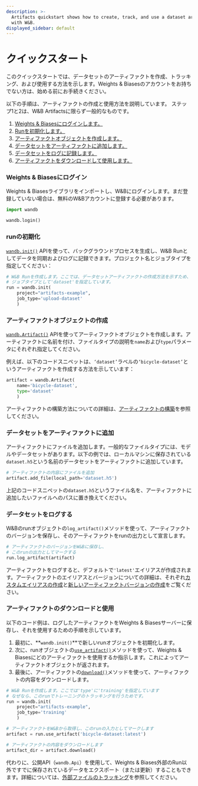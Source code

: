 ```yaml
---
description: >-
  Artifacts quickstart shows how to create, track, and use a dataset artifact
  with W&B.
displayed_sidebar: default
---
```


# クイックスタート

<head>
  <title>Artifacts クイックスタート</title>
</head>

このクイックスタートでは、データセットのアーティファクトを作成、トラッキング、および使用する方法を示します。Weights & Biasesのアカウントをお持ちでない方は、始める前にお手続きください。

以下の手順は、アーティファクトの作成と使用方法を説明しています。 ステップ1と2は、W&B Artifactsに限らず一般的なものです。

1. [Weights & Biasesにログインします。](#log-into-weights--biasess)
2. [Runを初期化します。](#initialize-a-run)
3. [アーティファクトオブジェクトを作成します。](#create-an-artifact-object)
4. [データセットをアーティファクトに追加します。](#add-the-dataset-to-the-artifact)
5. [データセットをログに記録します。](#log-the-dataset)
6. [アーティファクトをダウンロードして使用します。](#download-and-use-the-artifact)
### Weights & Biasesにログイン

Weights & Biasesライブラリをインポートし、W&Bにログインします。まだ登録していない場合は、無料のW&Bアカウントに登録する必要があります。

```python
import wandb

wandb.login()
```

### runの初期化

[`wandb.init()`](https://docs.wandb.ai/ref/python/init) APIを使って、バックグラウンドプロセスを生成し、W&B Runとしてデータを同期およびログに記録できます。プロジェクト名とジョブタイプを指定してください：

```python
# W&B Runを作成します。ここでは、データセットアーティファクトの作成方法を示すため、
# ジョブタイプとして'dataset'を指定しています。
run = wandb.init(
    project="artifacts-example", 
    job_type='upload-dataset'
    )
```

### アーティファクトオブジェクトの作成

[`wandb.Artifact()`](https://docs.wandb.ai/ref/python/artifact) APIを使ってアーティファクトオブジェクトを作成します。アーティファクトに名前を付け、ファイルタイプの説明を`name`および`type`パラメータにそれぞれ指定してください。

例えば、以下のコードスニペットは、`‘dataset’`ラベルの`‘bicycle-dataset’`というアーティファクトを作成する方法を示しています：

```python
artifact = wandb.Artifact(
    name='bicycle-dataset', 
    type='dataset'
    )    
```
アーティファクトの構築方法についての詳細は、[アーティファクトの構築](https://docs.wandb.ai/guides/artifacts/construct-an-artifact)を参照してください。

### データセットをアーティファクトに追加

アーティファクトにファイルを追加します。一般的なファイルタイプには、モデルやデータセットがあります。以下の例では、ローカルマシンに保存されている`dataset.h5`という名前のデータセットをアーティファクトに追加しています。

```python
# アーティファクトの内容にファイルを追加
artifact.add_file(local_path='dataset.h5')
```

上記のコードスニペットの`dataset.h5`というファイル名を、アーティファクトに追加したいファイルへのパスに置き換えてください。

### データセットをログする
W&Bのrunオブジェクトの`log_artifact()`メソッドを使って、アーティファクトのバージョンを保存し、そのアーティファクトをrunの出力として宣言します。

```python
# アーティファクトのバージョンをW&Bに保存し、
# このrunの出力としてマークする
run.log_artifact(artifact)
```

アーティファクトをログすると、デフォルトで`'latest'`エイリアスが作成されます。アーティファクトのエイリアスとバージョンについての詳細は、それぞれ[カスタムエイリアスの作成](https://docs.wandb.ai/guides/artifacts/create-a-custom-alias)と[新しいアーティファクトバージョンの作成](https://docs.wandb.ai/guides/artifacts/create-a-new-artifact-version)をご覧ください。

### アーティファクトのダウンロードと使用

以下のコード例は、ログしたアーティファクトをWeights & Biasesサーバーに保存し、それを使用するための手順を示しています。

1. 最初に、**`wandb.init()`**で新しいrunオブジェクトを初期化します。
2. 次に、runオブジェクトの[`use_artifact()`](https://docs.wandb.ai/ref/python/run#use\_artifact)メソッドを使って、Weights & Biasesにどのアーティファクトを使用するか指示します。これによってアーティファクトオブジェクトが返されます。
3. 最後に、アーティファクトの[`download()`](https://docs.wandb.ai/ref/python/artifact#download)メソッドを使って、アーティファクトの内容をダウンロードします。
```python
# W&B Runを作成します。ここでは'type'に'training'を指定しています
# なぜなら、このrunでトレーニングのトラッキングを行うためです。
run = wandb.init(
    project="artifacts-example", 
    job_type='training'
    )

# アーティファクトをW&Bから取得し、このrunの入力としてマークします
artifact = run.use_artifact('bicycle-dataset:latest')

# アーティファクトの内容をダウンロードします
artifact_dir = artifact.download()
```
代わりに、公開API（`wandb.Api`）を使用して、Weights & Biases外部のRun以外ですでに保存されているデータをエクスポート（または更新）することもできます。詳細については、[外部ファイルのトラッキング](https://docs.wandb.ai/guides/artifacts/track-external-files)を参照してください。